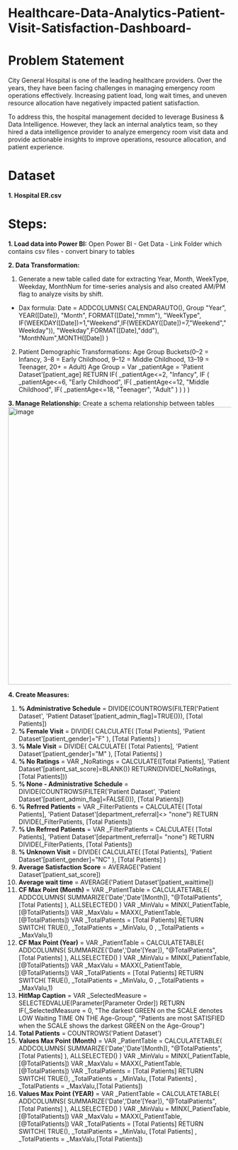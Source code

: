 # Healthcare-Data-Analytics-Patient-Visit-Satisfaction-Dashboard-
# Problem Statement

City General Hospital is one of the leading healthcare providers. Over the years, they have been facing challenges in managing emergency room operations effectively. Increasing patient load, long wait times, and uneven resource allocation have negatively impacted patient satisfaction.

To address this, the hospital management decided to leverage Business & Data Intelligence. However, they lack an internal analytics team, so they hired a data intelligence provider to analyze emergency room visit data and provide actionable insights to improve operations, resource allocation, and patient experience.

# Dataset

 **1. Hospital ER.csv**

# Steps:

**1. Load data into Power BI:**
Open Power BI - Get Data - Link Folder which contains csv files - convert binary to tables

**2. Data Transformation:**
1. Generate a new table called date for extracting Year, Month, WeekType, Weekday, MonthNum for time-series analysis and also created AM/PM flag to analyze visits by shift.
- Dax formula:
Date = 
ADDCOLUMNS(
    CALENDARAUTO(), Group 
    "Year", YEAR([Date]),
    "Month", FORMAT([Date],"mmm"),
    "WeekType", IF(WEEKDAY([Date])=1,"Weekend",IF(WEEKDAY([Date])=7,"Weekend","Weekday")),
    "Weekday",FORMAT([Date],"ddd"),
    "MonthNum",MONTH([Date])
)

2. Patient Demographic Transformations: Age Group Buckets(0–2 = Infancy, 3–8 = Early Childhood, 9–12 = Middle Childhood, 13–19 = Teenager, 20+ = Adult)
Age Group = 
 Var _patientAge = 'Patient Dataset'[patient_age]
 RETURN
 IF(
     _patientAge<=2, "Infancy",
     IF (
         _patientAge<=6, "Early Childhood",
          IF(
              _patientAge<=12, "Middle Childhood",
             IF(
                 _patientAge<=18, "Teenager",
             "Adult"
             )
          )
     )
 )

**3. Manage Relationship:**
Create a schema relationship between tables
<img width="1096" height="625" alt="image" src="https://github.com/user-attachments/assets/25a78b3b-a1db-4f7c-aae4-e2fe2d2ff3e9" />

**4. Create Measures:**
1. **% Administrative Schedule** = DIVIDE(COUNTROWS(FILTER('Patient Dataset', 'Patient Dataset'[patient_admin_flag]=TRUE())), [Total Patients])
2. **% Female Visit** = 
DIVIDE(
    CALCULATE(
        [Total Patients],
    'Patient Dataset'[patient_gender]="F"
    ),
    [Total Patients]
)
3. **% Male Visit** = 
DIVIDE(
    CALCULATE(
        [Total Patients],
    'Patient Dataset'[patient_gender]="M"
    ),
    [Total Patients]
)
4. **% No Ratings** = VAR _NoRatings = CALCULATE([Total Patients], 'Patient Dataset'[patient_sat_score]=BLANK()) RETURN(DIVIDE(_NoRatings, [Total Patients]))
5. **% None - Administrative Schedule** = DIVIDE(COUNTROWS(FILTER('Patient Dataset', 'Patient Dataset'[patient_admin_flag]=FALSE())), [Total Patients])
6. **% Refrred Patients** = 
VAR _FilterPatients = 
CALCULATE(
    [Total Patients],
    'Patient Dataset'[department_referral]<> "none")
    RETURN
    DIVIDE(_FilterPatients,
    [Total Patients])
7. **% Un Refrred Patients** = 
VAR _FilterPatients = 
CALCULATE(
    [Total Patients],
    'Patient Dataset'[department_referral]= "none")
    RETURN
    DIVIDE(_FilterPatients,
    [Total Patients])
8. **% Unknown Visit** = 
DIVIDE(
    CALCULATE(
        [Total Patients],
    'Patient Dataset'[patient_gender]="NC"
    ),
    [Total Patients]
)
9. **Average Satisfaction Score** = AVERAGE('Patient Dataset'[patient_sat_score])
10. **Average wait time** = AVERAGE('Patient Dataset'[patient_waittime])
11. **CF Max Point (Month)** = 
    VAR _PatientTable = 
    CALCULATETABLE(
        ADDCOLUMNS(
            SUMMARIZE('Date','Date'[Month]), 
            "@TotalPatients",[Total Patients]
            ),
            ALLSELECTED()
            ) 
    VAR _MinValu = MINX(_PatientTable, [@TotalPatients])
    VAR _MaxValu = MAXX(_PatientTable, [@TotalPatients])
    VAR _TotalPatients = [Total Patients]
    RETURN
    SWITCH(
        TRUE(),
        _TotalPatients = _MinValu, 0 ,
        _TotalPatients =  _MaxValu,1)
12. **CF Max Point (Year)** = 
    VAR _PatientTable = 
    CALCULATETABLE(
        ADDCOLUMNS(
            SUMMARIZE('Date','Date'[Year]), 
            "@TotalPatients",[Total Patients]
            ),
            ALLSELECTED()
            ) 
    VAR _MinValu = MINX(_PatientTable, [@TotalPatients])
    VAR _MaxValu = MAXX(_PatientTable, [@TotalPatients])
    VAR _TotalPatients = [Total Patients]
    RETURN
    SWITCH(
        TRUE(),
        _TotalPatients = _MinValu, 0 ,
        _TotalPatients =  _MaxValu,1)
13. **HitMap Caption** = 
VAR _SelectedMeasure =
SELECTEDVALUE(Parameter[Parameter Order])
RETURN
IF(_SelectedMeasure = 0, 
"The darkest GREEN on the SCALE denotes LOW Waiting TIME ON THE Age-Group",
"Patients are most SATISFIED when the SCALE shows the darkest GREEN on the Age-Group")
14. **Total Patients** = COUNTROWS('Patient Dataset')
15. **Values Max Point (Month)** = 
    VAR _PatientTable = 
    CALCULATETABLE(
        ADDCOLUMNS(
            SUMMARIZE('Date','Date'[Month]), 
            "@TotalPatients",[Total Patients]
            ),
            ALLSELECTED()
            ) 
    VAR _MinValu = MINX(_PatientTable, [@TotalPatients])
    VAR _MaxValu = MAXX(_PatientTable, [@TotalPatients])
    VAR _TotalPatients = [Total Patients]
    RETURN
    SWITCH(
        TRUE(),
        _TotalPatients = _MinValu, [Total Patients] ,
        _TotalPatients =  _MaxValu,[Total Patients])
16. **Values Max Point (YEAR)** = 
    VAR _PatientTable = 
    CALCULATETABLE(
        ADDCOLUMNS(
            SUMMARIZE('Date','Date'[Year]), 
            "@TotalPatients",[Total Patients]
            ),
            ALLSELECTED()
            ) 
    VAR _MinValu = MINX(_PatientTable, [@TotalPatients])
    VAR _MaxValu = MAXX(_PatientTable, [@TotalPatients])
    VAR _TotalPatients = [Total Patients]
    RETURN
    SWITCH(
        TRUE(),
        _TotalPatients = _MinValu, [Total Patients] ,
        _TotalPatients =  _MaxValu,[Total Patients])



